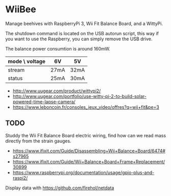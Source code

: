 WiiBee
======

Manage beehives with RaspberryPi 3, Wii Fit Balance Board, and a WittyPi.

The shutdown command is located on the USB autorun script, this way if you want
to use the Raspberry, you can simply remove the USB drive.

The balance power consumtion is around 160mW.

| mode \\ voltage |  6V  |  5V  |
| --------------- | ---- | ---- |
|    stream       | 27mA | 32mA |
|    status       | 25mA | 30mA |


* http://www.uugear.com/product/wittypi2/
* http://www.uugear.com/portfolio/use-witty-pi-2-to-build-solar-powered-time-lapse-camera/
* https://www.leboncoin.fr/consoles_jeux_video/offres?q=wii+fit&pe=3


TODO
----

Studdy the Wii Fit Balance Board electric wiring,
find how can we read mass directly from the strain gauges.

* https://www.ifixit.com/Guide/Disassembling+Wii+Balance+Board/6474#s27965
* https://www.ifixit.com/Guide/Wii+Balance+Board+Frame+Replacement/30899
* https://www.raspberrypi.org/documentation/usage/gpio-plus-and-raspi2/

Display data with https://github.com/firehol/netdata
